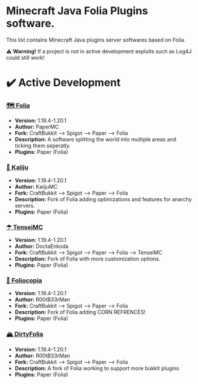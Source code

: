 # Minecraft Java Folia Plugins software.
This list contains Minecraft Java plugins server softwares based on Folia.

⚠️ **Warning!** If a project is not in active development exploits such as Log4J could still work!

# ✔️ Active Development

### [🗺 Folia](https://github.com/PaperMC/Folia)
- **Version:** 1.19.4-1.20.1
- **Author:** PaperMC
- **Fork:** CraftBukkit --> Spigot --> Paper --> Folia
- **Description:** A software splitting the world into multiple areas and ticking them seperatly.
- **Plugins:** Paper (Folia)

### [🥴 Kaiiju](https://github.com/KaiijuMC/Kaiiju)
- **Version:** 1.19.4-1.20.1
- **Author:** KaiijuMC
- **Fork:** CraftBukkit --> Spigot --> Paper --> Folia
- **Description:** Fork of Folia adding optimizations and features for anarchy servers.
- **Plugins:** Paper (Folia)

### [☂ TenseiMC](https://github.com/DoctaEnkoda/TenseiMC)
- **Version:** 1.19.4-1.20.1
- **Author:** DoctaEnkoda
- **Fork:** CraftBukkit --> Spigot --> Paper --> Folia --> TenseiMC
- **Description:** Fork of Folia with more customization options.
- **Plugins:** Paper (Folia)
  
### [🌽 Foliocopia](https://github.com/R00tB33rMan/Foliocopia)
- **Version:** 1.19.4-1.20.1
- **Author:** R00tB33rMan
- **Fork:** CraftBukkit --> Spigot --> Paper --> Folia
- **Description:** Fork of Folia adding CORN REFRENCES!
- **Plugins:** Paper (Folia)

### [🏔️ DirtyFolia](https://github.com/killerprojecte/Folia)
- **Version:** 1.19.4-1.20.1
- **Author:** R00tB33rMan
- **Fork:** CraftBukkit --> Spigot --> Paper --> Folia
- **Description:** A fork of Folia working to support more bukkit plugins
- **Plugins:** Paper (Folia)
